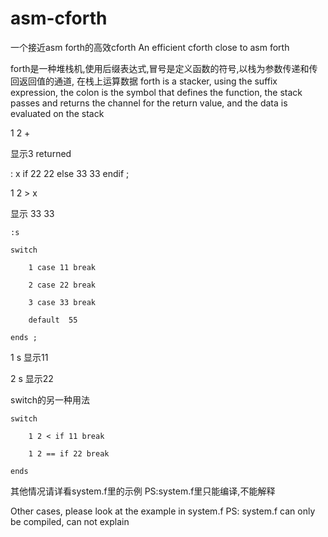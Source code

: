 # asm-cforth
一个接近asm forth的高效cforth
An efficient cforth close to asm forth

forth是一种堆栈机,使用后缀表达式,冒号是定义函数的符号,以栈为参数传递和传回返回值的通道, 在栈上运算数据
forth is a stacker, using the suffix expression, the colon is the symbol that defines the function, the stack passes and returns the channel for the return value, and the data is evaluated on the stack

1 2 +

显示3 returned

: x	if 22 22 else 33 33 endif ;

1 2 > x

显示 33 33

	:s

	switch 

		1 case 11 break 
	
		2 case 22 break
	
		3 case 33 break 
	
		default  55 
	
	ends ;

1 s 显示11

2 s 显示22

switch的另一种用法


	switch

		1 2 < if 11 break
  
		1 2 == if 22 break
  
	ends


其他情况请详看system.f里的示例
PS:system.f里只能编译,不能解释

Other cases, please look at the example in system.f
PS: system.f can only be compiled, can not explain

